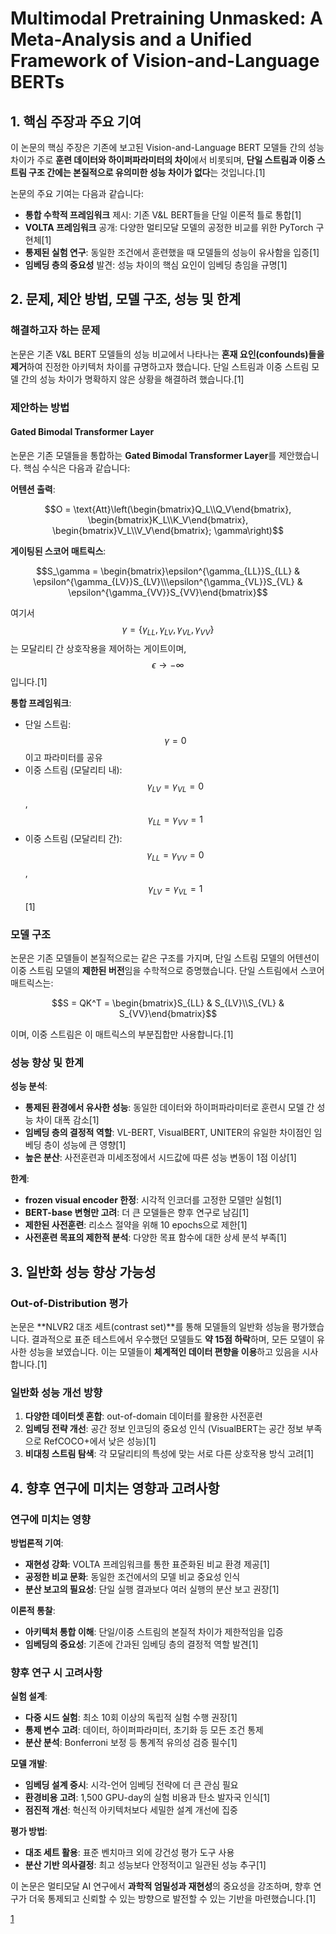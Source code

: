 # Multimodal Pretraining Unmasked: A Meta-Analysis and a Unified Framework of Vision-and-Language BERTs

## 1. 핵심 주장과 주요 기여

이 논문의 핵심 주장은 기존에 보고된 Vision-and-Language BERT 모델들 간의 성능 차이가 주로 **훈련 데이터와 하이퍼파라미터의 차이**에서 비롯되며, **단일 스트림과 이중 스트림 구조 간에는 본질적으로 유의미한 성능 차이가 없다**는 것입니다.[1]

논문의 주요 기여는 다음과 같습니다:
- **통합 수학적 프레임워크** 제시: 기존 V&L BERT들을 단일 이론적 틀로 통합[1]
- **VOLTA 프레임워크** 공개: 다양한 멀티모달 모델의 공정한 비교를 위한 PyTorch 구현체[1]
- **통제된 실험 연구**: 동일한 조건에서 훈련했을 때 모델들의 성능이 유사함을 입증[1]
- **임베딩 층의 중요성** 발견: 성능 차이의 핵심 요인이 임베딩 층임을 규명[1]

## 2. 문제, 제안 방법, 모델 구조, 성능 및 한계

### 해결하고자 하는 문제
논문은 기존 V&L BERT 모델들의 성능 비교에서 나타나는 **혼재 요인(confounds)들을 제거**하여 진정한 아키텍처 차이를 규명하고자 했습니다. 단일 스트림과 이중 스트림 모델 간의 성능 차이가 명확하지 않은 상황을 해결하려 했습니다.[1]

### 제안하는 방법

#### Gated Bimodal Transformer Layer
논문은 기존 모델들을 통합하는 **Gated Bimodal Transformer Layer**를 제안했습니다. 핵심 수식은 다음과 같습니다:

**어텐션 출력**:

```math
O = \text{Att}\left(\begin{bmatrix}Q_L\\Q_V\end{bmatrix}, \begin{bmatrix}K_L\\K_V\end{bmatrix}, \begin{bmatrix}V_L\\V_V\end{bmatrix}; \gamma\right)
```

**게이팅된 스코어 매트릭스**:

$$S_\gamma = \begin{bmatrix}\epsilon^{\gamma_{LL}}S_{LL} & \epsilon^{\gamma_{LV}}S_{LV}\\\epsilon^{\gamma_{VL}}S_{VL} & \epsilon^{\gamma_{VV}}S_{VV}\end{bmatrix}$$

여기서 $$\gamma = \{\gamma_{LL}, \gamma_{LV}, \gamma_{VL}, \gamma_{VV}\}$$는 모달리티 간 상호작용을 제어하는 게이트이며, $$\epsilon \rightarrow -\infty$$입니다.[1]

**통합 프레임워크**:
- 단일 스트림: $$\gamma = 0$$이고 파라미터를 공유
- 이중 스트림 (모달리티 내): $$\gamma_{LV} = \gamma_{VL} = 0$$, $$\gamma_{LL} = \gamma_{VV} = 1$$
- 이중 스트림 (모달리티 간): $$\gamma_{LL} = \gamma_{VV} = 0$$, $$\gamma_{LV} = \gamma_{VL} = 1$$[1]

### 모델 구조
논문은 기존 모델들이 본질적으로는 같은 구조를 가지며, 단일 스트림 모델의 어텐션이 이중 스트림 모델의 **제한된 버전**임을 수학적으로 증명했습니다. 단일 스트림에서 스코어 매트릭스는:

$$S = QK^T = \begin{bmatrix}S_{LL} & S_{LV}\\S_{VL} & S_{VV}\end{bmatrix}$$

이며, 이중 스트림은 이 매트릭스의 부분집합만 사용합니다.[1]

### 성능 향상 및 한계

**성능 분석**:
- **통제된 환경에서 유사한 성능**: 동일한 데이터와 하이퍼파라미터로 훈련시 모델 간 성능 차이 대폭 감소[1]
- **임베딩 층의 결정적 역할**: VL-BERT, VisualBERT, UNITER의 유일한 차이점인 임베딩 층이 성능에 큰 영향[1]
- **높은 분산**: 사전훈련과 미세조정에서 시드값에 따른 성능 변동이 1점 이상[1]

**한계**:
- **frozen visual encoder 한정**: 시각적 인코더를 고정한 모델만 실험[1]
- **BERT-base 변형만 고려**: 더 큰 모델들은 향후 연구로 남김[1]
- **제한된 사전훈련**: 리소스 절약을 위해 10 epochs으로 제한[1]
- **사전훈련 목표의 제한적 분석**: 다양한 목표 함수에 대한 상세 분석 부족[1]

## 3. 일반화 성능 향상 가능성

### Out-of-Distribution 평가
논문은 **NLVR2 대조 세트(contrast set)**를 통해 모델들의 일반화 성능을 평가했습니다. 결과적으로 표준 테스트에서 우수했던 모델들도 **약 15점 하락**하며, 모든 모델이 유사한 성능을 보였습니다. 이는 모델들이 **체계적인 데이터 편향을 이용**하고 있음을 시사합니다.[1]

### 일반화 성능 개선 방향
1. **다양한 데이터셋 혼합**: out-of-domain 데이터를 활용한 사전훈련
2. **임베딩 전략 개선**: 공간 정보 인코딩의 중요성 인식 (VisualBERT는 공간 정보 부족으로 RefCOCO+에서 낮은 성능)[1]
3. **비대칭 스트림 탐색**: 각 모달리티의 특성에 맞는 서로 다른 상호작용 방식 고려[1]

## 4. 향후 연구에 미치는 영향과 고려사항

### 연구에 미치는 영향

**방법론적 기여**:
- **재현성 강화**: VOLTA 프레임워크를 통한 표준화된 비교 환경 제공[1]
- **공정한 비교 문화**: 동일한 조건에서의 모델 비교 중요성 인식
- **분산 보고의 필요성**: 단일 실행 결과보다 여러 실행의 분산 보고 권장[1]

**이론적 통찰**:
- **아키텍처 통합 이해**: 단일/이중 스트림의 본질적 차이가 제한적임을 입증
- **임베딩의 중요성**: 기존에 간과된 임베딩 층의 결정적 역할 발견[1]

### 향후 연구 시 고려사항

**실험 설계**:
- **다중 시드 실험**: 최소 10회 이상의 독립적 실험 수행 권장[1]
- **통제 변수 고려**: 데이터, 하이퍼파라미터, 초기화 등 모든 조건 통제
- **분산 분석**: Bonferroni 보정 등 통계적 유의성 검증 필수[1]

**모델 개발**:
- **임베딩 설계 중시**: 시각-언어 임베딩 전략에 더 큰 관심 필요
- **환경비용 고려**: 1,500 GPU-day의 실험 비용과 탄소 발자국 인식[1]
- **점진적 개선**: 혁신적 아키텍처보다 세밀한 설계 개선에 집중

**평가 방법**:
- **대조 세트 활용**: 표준 벤치마크 외에 강건성 평가 도구 사용
- **분산 기반 의사결정**: 최고 성능보다 안정적이고 일관된 성능 추구[1]

이 논문은 멀티모달 AI 연구에서 **과학적 엄밀성과 재현성**의 중요성을 강조하며, 향후 연구가 더욱 통제되고 신뢰할 수 있는 방향으로 발전할 수 있는 기반을 마련했습니다.[1]

[1](https://ppl-ai-file-upload.s3.amazonaws.com/web/direct-files/attachments/65988149/84bdedde-f533-4ae1-aa37-fe2333ff51be/2011.15124v2.pdf)
